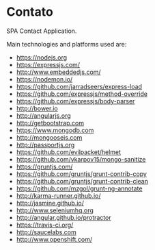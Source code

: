 # Contato

<!-- Para aparecer no Git o status do canal do Slack -->
<!-- [![Slack Status](http://slack.mongoosejs.io/badge.svg)](http://slack.mongoosejs.io) -->

<!-- Para aparecer no Git o status do build realizado no Trevis -->
<!-- [![Build Status](https://travis-ci.org/dhiegoduarte/contatooh.svg?branch=master)](https://travis-ci.org/dhiegoduarte/contatooh)-->

<!-- [![NPM version](https://badge.fury.io/js/mongoose.svg)](http://badge.fury.io/js/mongoose) -->

<!-- [![Dependency Status](https://gemnasium.com/Automattic/mongoose.svg)](https://gemnasium.com/Automattic/mongoose) -->

<!-- [![Get help on Codementor](https://cdn.codementor.io/badges/get_help_github.svg)](https://www.codementor.io/vkarpov?utm_source=github&utm_medium=button&utm_term=vkarpov&utm_campaign=github) -->

SPA Contact Application. 

Main technologies and platforms used are:

* https://nodejs.org
* https://expressjs.com/
* http://www.embeddedjs.com/
* https://nodemon.io/
* https://github.com/jarradseers/express-load
* https://github.com/expressjs/method-override
* https://github.com/expressjs/body-parser
* http://bower.io
* http://angularjs.org
* http://getbootstrap.com
* https://www.mongodb.com
* http://mongoosejs.com
* http://passportjs.org
* https://github.com/evilpacket/helmet
* https://github.com/vkarpov15/mongo-sanitize
* https://gruntjs.com/
* https://github.com/gruntjs/grunt-contrib-copy
* https://github.com/gruntjs/grunt-contrib-clean
* https://github.com/mzgol/grunt-ng-annotate
* http://karma-runner.github.io/
* http://jasmine.github.io/
* http://www.seleniumhq.org
* http://angular.github.io/protractor
* https://travis-ci.org/
* http://saucelabs.com
* http://www.openshift.com/
